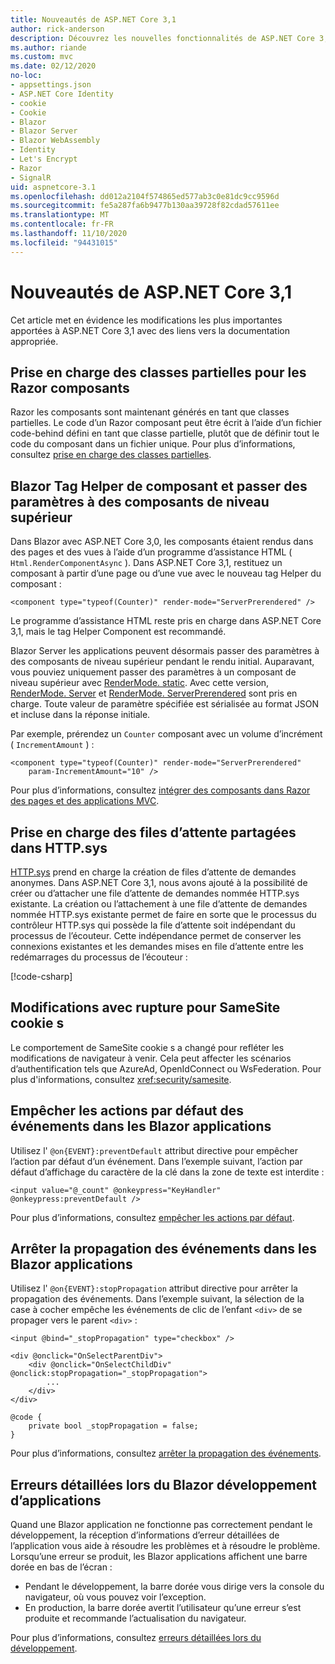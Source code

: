 ```yaml
---
title: Nouveautés de ASP.NET Core 3,1
author: rick-anderson
description: Découvrez les nouvelles fonctionnalités de ASP.NET Core 3,1.
ms.author: riande
ms.custom: mvc
ms.date: 02/12/2020
no-loc:
- appsettings.json
- ASP.NET Core Identity
- cookie
- Cookie
- Blazor
- Blazor Server
- Blazor WebAssembly
- Identity
- Let's Encrypt
- Razor
- SignalR
uid: aspnetcore-3.1
ms.openlocfilehash: dd012a2104f574865ed577ab3c0e81dc9cc9596d
ms.sourcegitcommit: fe5a287fa6b9477b130aa39728f82cdad57611ee
ms.translationtype: MT
ms.contentlocale: fr-FR
ms.lasthandoff: 11/10/2020
ms.locfileid: "94431015"
---
```

# <a name="whats-new-in-aspnet-core-31"></a>Nouveautés de ASP.NET Core 3,1

Cet article met en évidence les modifications les plus importantes apportées à ASP.NET Core 3,1 avec des liens vers la documentation appropriée.

## <a name="partial-class-support-for-no-locrazor-components"></a>Prise en charge des classes partielles pour les Razor composants

Razor les composants sont maintenant générés en tant que classes partielles. Le code d’un Razor composant peut être écrit à l’aide d’un fichier code-behind défini en tant que classe partielle, plutôt que de définir tout le code du composant dans un fichier unique. Pour plus d’informations, consultez [prise en charge des classes partielles](xref:blazor/components/index#partial-class-support).

## <a name="no-locblazor-component-tag-helper-and-pass-parameters-to-top-level-components"></a>Blazor Tag Helper de composant et passer des paramètres à des composants de niveau supérieur

Dans Blazor avec ASP.NET Core 3,0, les composants étaient rendus dans des pages et des vues à l’aide d’un programme d’assistance HTML ( `Html.RenderComponentAsync` ). Dans ASP.NET Core 3,1, restituez un composant à partir d’une page ou d’une vue avec le nouveau tag Helper du composant :

```cshtml
<component type="typeof(Counter)" render-mode="ServerPrerendered" />
```

Le programme d’assistance HTML reste pris en charge dans ASP.NET Core 3,1, mais le tag Helper Component est recommandé.

Blazor Server les applications peuvent désormais passer des paramètres à des composants de niveau supérieur pendant le rendu initial. Auparavant, vous pouviez uniquement passer des paramètres à un composant de niveau supérieur avec [RenderMode. static](xref:Microsoft.AspNetCore.Mvc.Rendering.RenderMode.Static). Avec cette version, [RenderMode. Server](xref:Microsoft.AspNetCore.Mvc.Rendering.RenderMode.Server) et [RenderMode. ServerPrerendered](xref:Microsoft.AspNetCore.Mvc.Rendering.RenderMode.ServerPrerendered) sont pris en charge. Toute valeur de paramètre spécifiée est sérialisée au format JSON et incluse dans la réponse initiale.

Par exemple, prérendez un `Counter` composant avec un volume d’incrément ( `IncrementAmount` ) :

```cshtml
<component type="typeof(Counter)" render-mode="ServerPrerendered" 
    param-IncrementAmount="10" />
```

Pour plus d’informations, consultez [intégrer des composants dans Razor des pages et des applications MVC](xref:blazor/components/prerendering-and-integration).

## <a name="support-for-shared-queues-in-httpsys"></a>Prise en charge des files d’attente partagées dans HTTP.sys

[HTTP.sys](xref:fundamentals/servers/httpsys) prend en charge la création de files d’attente de demandes anonymes. Dans ASP.NET Core 3,1, nous avons ajouté à la possibilité de créer ou d’attacher une file d’attente de demandes nommée HTTP.sys existante. La création ou l’attachement à une file d’attente de demandes nommée HTTP.sys existante permet de faire en sorte que le processus du contrôleur HTTP.sys qui possède la file d’attente soit indépendant du processus de l’écouteur. Cette indépendance permet de conserver les connexions existantes et les demandes mises en file d’attente entre les redémarrages du processus de l’écouteur :

[!code-csharp[](sample/Program.cs?name=snippet)]

## <a name="breaking-changes-for-samesite-no-loccookies"></a>Modifications avec rupture pour SameSite cookie s

Le comportement de SameSite cookie s a changé pour refléter les modifications de navigateur à venir. Cela peut affecter les scénarios d’authentification tels que AzureAd, OpenIdConnect ou WsFederation. Pour plus d'informations, consultez <xref:security/samesite>.

## <a name="prevent-default-actions-for-events-in-no-locblazor-apps"></a>Empêcher les actions par défaut des événements dans les Blazor applications

Utilisez l' `@on{EVENT}:preventDefault` attribut directive pour empêcher l’action par défaut d’un événement. Dans l’exemple suivant, l’action par défaut d’affichage du caractère de la clé dans la zone de texte est interdite :

```razor
<input value="@_count" @onkeypress="KeyHandler" @onkeypress:preventDefault />
```

Pour plus d’informations, consultez [empêcher les actions par défaut](xref:blazor/components/event-handling#prevent-default-actions).

## <a name="stop-event-propagation-in-no-locblazor-apps"></a>Arrêter la propagation des événements dans les Blazor applications

Utilisez l' `@on{EVENT}:stopPropagation` attribut directive pour arrêter la propagation des événements. Dans l’exemple suivant, la sélection de la case à cocher empêche les événements de clic de l’enfant `<div>` de se propager vers le parent `<div>` :

```razor
<input @bind="_stopPropagation" type="checkbox" />

<div @onclick="OnSelectParentDiv">
    <div @onclick="OnSelectChildDiv" @onclick:stopPropagation="_stopPropagation">
        ...
    </div>
</div>

@code {
    private bool _stopPropagation = false;
}
```

Pour plus d’informations, consultez [arrêter la propagation des événements](xref:blazor/components/event-handling#stop-event-propagation).

## <a name="detailed-errors-during-no-locblazor-app-development"></a>Erreurs détaillées lors du Blazor développement d’applications

Quand une Blazor application ne fonctionne pas correctement pendant le développement, la réception d’informations d’erreur détaillées de l’application vous aide à résoudre les problèmes et à résoudre le problème. Lorsqu’une erreur se produit, les Blazor applications affichent une barre dorée en bas de l’écran :

* Pendant le développement, la barre dorée vous dirige vers la console du navigateur, où vous pouvez voir l’exception.
* En production, la barre dorée avertit l’utilisateur qu’une erreur s’est produite et recommande l’actualisation du navigateur.

Pour plus d’informations, consultez [erreurs détaillées lors du développement](xref:blazor/fundamentals/handle-errors#detailed-errors-during-development).
